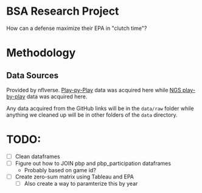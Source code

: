 # BSA Research Project

How can a defense maximize their EPA in "clutch time"?

# Methodology

## Data Sources

Provided by nflverse.
[Play-py-Play](https://github.com/nflverse/nflverse-data/releases/tag/pbp) data was acquired here while [NGS play-by-play](https://github.com/nflverse/nflverse-data/releases/tag/pbp_participation) data was acquired here.

Any data acquired from the GitHub links will be in the `data/raw` folder while anything we cleaned up will be in other folders of the `data` directory.

# TODO:

- [ ] Clean dataframes
- [ ] Figure out how to JOIN pbp and pbp_participation dataframes
  - Probably based on game id?
- [ ] Create zero-sum matrix using Tableau and EPA
  - [ ] Also create a way to paramterize this by year
